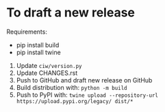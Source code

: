 # To draft a new release

Requirements:
  + pip install build
  + pip install twine

1) Update `ciw/version.py`
2) Update CHANGES.rst
3) Push to GitHub and draft new release on GitHub
4) Build distribution with: `python -m build`
5) Push to PyPI with: `twine upload --repository-url https://upload.pypi.org/legacy/ dist/*`